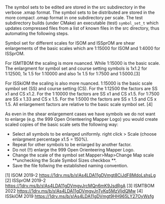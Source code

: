 The symbol sets to be edited are stored in the src subdirectory in the verbose
.xmap format. The symbol sets to be distributed are stored in the more compact
.omap format in one subdirectory per scale. The test subdirectory builds (under
CMake) an executable (test) `symbol_set_t` which updates compressed files from
a list of known files in the src directory, thus automating the following steps.

Symbol set for different scales for ISOM and ISSprOM are shear enlargements of 
the basic scales which are 1:15000 for ISOM and 1:4000 for ISSprOM.

For ISMTBOM the scaling is more nuanced. While 1:15000 is the basic scale. The 
enlargment for symbol set and course setting symbols is 1x1.2 for 1:12500, 
1x 1.5 for 1:10000 and also 1x 1.5 for 1:7500 and 1:5000.[3]

For ISSkiOM the scaling is also more nuanced. 1:15000 is the basic scale symbol
set (SS) and course setting (CS). For the 1:12500 the factors are SS x1 and CS x1.2.
For the 1:10000 the factors are SS x1 and CS x1.5. For 1:7500 are SS x 1.33 and CS x 1.5.
For the 1:5000 the factors are SS x 1.5 and CS x 1.5. All enlargement factors are relative 
to the basic scale symbol set. [4]

As even in the shear enlargement cases we have symbols we do not want to enlarge
(e.g. the 999 Open Orienteering Mapper Logo) you would create scaled copies of the basic
scale sets the following way:

- Select all symbols to be enlarged uniformly. right click > Scale (choose enlargment percentage x1.5 = 150%).
- Repeat for other symbols to be enlarged by another factor.
- Do not (!!) enlarge the 999 Open Orienteering Mapper Logo.
- Change the scale of the symbol set Mapper>Map>Change Map scale **unchecking the Scale Symbol Sizes checkbox
**.
- Save the file follwing the established naming convention.

[1] ISOM 2019-2 https://1drv.ms/b/s!As4LDA11gDVmgt8CiJdF8MdoLshsLg
[2] ISSprOM 2019-2 https://1drv.ms/b/s!As4LDA11gDVmgvJrcMQn6mK9JsdRgA
[3] ISMTBOM 2022 https://1drv.ms/b/s!As4LDA11gDVmgvJnTyKq5MzVljdQMw
[4] ISSkiOM 2019 https://1drv.ms/b/s!As4LDA11gDVmgt9HH965LY27OyWsfg

